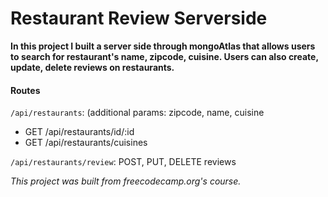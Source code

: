 # Restaurant Review Serverside

**In this project I built a server side through mongoAtlas that allows users to search for restaurant's name, zipcode, cuisine. Users can also create, update, delete reviews on restaurants.**

#### Routes
`/api/restaurants`: (additional params: zipcode, name, cuisine
  - GET /api/restaurants/id/:id
  - GET /api/restaurants/cuisines
  
`/api/restaurants/review`: POST, PUT, DELETE reviews

_This project was built from freecodecamp.org's course._
